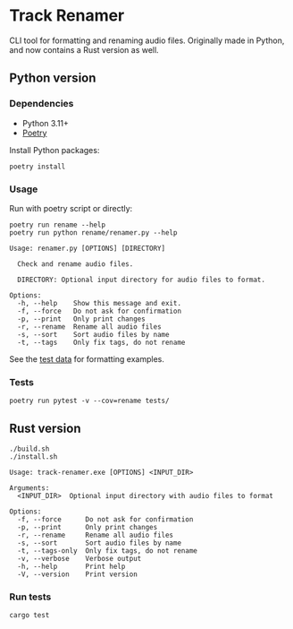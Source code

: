 # Track Renamer

CLI tool for formatting and renaming audio files.
Originally made in Python,
and now contains a Rust version as well.

## Python version

### Dependencies

- Python 3.11+
- [Poetry](https://github.com/python-poetry/poetry)

Install Python packages:

```shell
poetry install
```

### Usage

Run with poetry script or directly:

```shell
poetry run rename --help
poetry run python rename/renamer.py --help
```

```console
Usage: renamer.py [OPTIONS] [DIRECTORY]

  Check and rename audio files.

  DIRECTORY: Optional input directory for audio files to format.

Options:
  -h, --help    Show this message and exit.
  -f, --force   Do not ask for confirmation
  -p, --print   Only print changes
  -r, --rename  Rename all audio files
  -s, --sort    Sort audio files by name
  -t, --tags    Only fix tags, do not rename
```

See the [test data](./tests/test_data.py) for formatting examples.

### Tests

```shell
poetry run pytest -v --cov=rename tests/
```

## Rust version

```shell
./build.sh
./install.sh
```

```console
Usage: track-renamer.exe [OPTIONS] <INPUT_DIR>

Arguments:
  <INPUT_DIR>  Optional input directory with audio files to format

Options:
  -f, --force      Do not ask for confirmation
  -p, --print      Only print changes
  -r, --rename     Rename all audio files
  -s, --sort       Sort audio files by name
  -t, --tags-only  Only fix tags, do not rename
  -v, --verbose    Verbose output
  -h, --help       Print help
  -V, --version    Print version
```

### Run tests

```shell
cargo test
```
